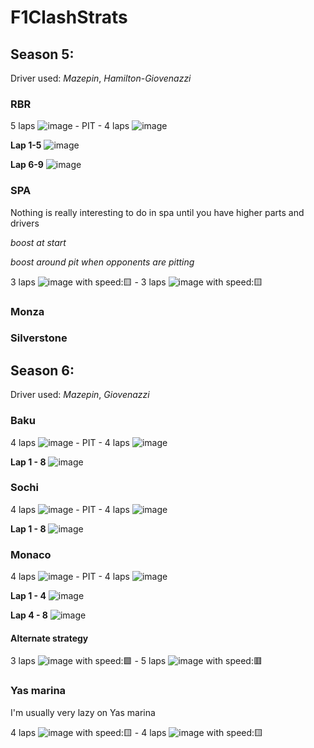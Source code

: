 # F1ClashStrats
## Season 5:
Driver used: *Mazepin*, *Hamilton*-*Giovenazzi*
### RBR
5 laps ![image](https://user-images.githubusercontent.com/12453002/118038586-4eb82500-b33d-11eb-881a-34d252b4832a.png) - PIT - 4 laps ![image](https://user-images.githubusercontent.com/12453002/118038586-4eb82500-b33d-11eb-881a-34d252b4832a.png)

**Lap 1-5**
![image](https://user-images.githubusercontent.com/12453002/118051230-a0b57680-b34e-11eb-94a3-0cbe12fd21c9.png)

**Lap 6-9**
![image](https://user-images.githubusercontent.com/12453002/118051281-b7f46400-b34e-11eb-9d09-1d7a07d8fe5b.png)

### SPA
Nothing is really interesting to do in spa until you have higher parts and drivers

*boost at start*

*boost around pit when opponents are pitting*

3 laps ![image](https://user-images.githubusercontent.com/12453002/118038586-4eb82500-b33d-11eb-881a-34d252b4832a.png) with speed:🟨 - 3 laps ![image](https://user-images.githubusercontent.com/12453002/118038586-4eb82500-b33d-11eb-881a-34d252b4832a.png) with speed:🟨
### Monza
### Silverstone
## Season 6:
Driver used: *Mazepin*, *Giovenazzi*
### Baku
4 laps ![image](https://user-images.githubusercontent.com/12453002/118038586-4eb82500-b33d-11eb-881a-34d252b4832a.png) - PIT - 4 laps ![image](https://user-images.githubusercontent.com/12453002/118038586-4eb82500-b33d-11eb-881a-34d252b4832a.png)

**Lap 1 - 8**
![image](https://user-images.githubusercontent.com/12453002/118038928-bec6ab00-b33d-11eb-8c4d-9ae3bae93471.png)
### Sochi
4 laps ![image](https://user-images.githubusercontent.com/12453002/118038586-4eb82500-b33d-11eb-881a-34d252b4832a.png) - PIT - 4 laps ![image](https://user-images.githubusercontent.com/12453002/118038586-4eb82500-b33d-11eb-881a-34d252b4832a.png)

**Lap 1 - 8**
![image](https://user-images.githubusercontent.com/12453002/118048583-78c41400-b34a-11eb-826c-03eb70becd08.png)
### Monaco
4 laps ![image](https://user-images.githubusercontent.com/12453002/118046096-d3f40780-b346-11eb-85c0-8d926effe7fa.png) - PIT - 4 laps ![image](https://user-images.githubusercontent.com/12453002/118038586-4eb82500-b33d-11eb-881a-34d252b4832a.png)

**Lap 1 - 4**
![image](https://user-images.githubusercontent.com/12453002/118045578-18cb6e80-b346-11eb-8704-8d6c66ae1428.png)

**Lap 4 - 8**
![image](https://user-images.githubusercontent.com/12453002/118045685-3d274b00-b346-11eb-9432-cfb3f6f2aacb.png)

#### Alternate strategy
3 laps ![image](https://user-images.githubusercontent.com/12453002/118046096-d3f40780-b346-11eb-85c0-8d926effe7fa.png) with speed:🟩 - 5 laps ![image](https://user-images.githubusercontent.com/12453002/118038586-4eb82500-b33d-11eb-881a-34d252b4832a.png) with speed:🟥

### Yas marina
I'm usually very lazy on Yas marina

4 laps ![image](https://user-images.githubusercontent.com/12453002/118038586-4eb82500-b33d-11eb-881a-34d252b4832a.png) with speed:🟨 - 4 laps ![image](https://user-images.githubusercontent.com/12453002/118038586-4eb82500-b33d-11eb-881a-34d252b4832a.png) with speed:🟨
